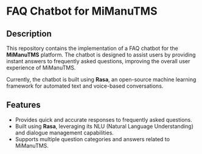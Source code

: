 # FAQ Chatbot for MiManuTMS

## Description

This repository contains the implementation of a FAQ chatbot for the **MiManuTMS** platform. The chatbot is designed to assist users by providing instant answers to frequently asked questions, improving the overall user experience of MiManuTMS.

Currently, the chatbot is built using **Rasa**, an open-source machine learning framework for automated text and voice-based conversations.

## Features

- Provides quick and accurate responses to frequently asked questions.
- Built using **Rasa**, leveraging its NLU (Natural Language Understanding) and dialogue management capabilities.
- Supports multiple question categories and answers related to MiManuTMS.
